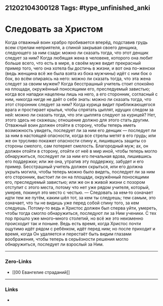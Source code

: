 21202104300128
Tags: #type_unfinished_anki
---
# Следовать за Христом

Когда отважный воин храбро пробивается вперёд, подставив грудь всем стрелам неприятеля, а спиной закрывая своего денщика, следующего за ним сзади: можно ли сказать тогда, что этот денщик следует за ним? Когда любящая жена в человеке, которого она любит больше всего, что есть в мире, в своём муже видит прекрасный пример того, чего она хотела бы достичь в жизни, и вот она по–женски (ведь женщина всё же была взята из бока мужчины) идёт с ним бок о бок, во всём опираясь на него: можно ли сказать тогда, что эта жена следует за своим мужем? Когда бесстрашный учитель стоит спокойно на площади, окружённый поносящими его, преследуемый завистью; когда все нападки нацелены лишь на него, а его сторонник, согласный с ним, никогда нигде не даёт о себе знать: можно ли сказать тогда, что этот сторонник следует за ним? Когда курица видит приближающегося врага и простирает крылья, чтобы спрятать цыплят, идущих следом за ней: можно ли сказать тогда, что эти цыплята следуют за курицей? Нет, этого здесь не скажешь; отношение должно для этого стать другим. Отважный воин должен отойти в сторону, чтобы теперь иметь возможность увидеть, последует ли за ним его денщик — последует ли за ним в настоящей опасности, когда все стрелы метят в его грудь; или же он трусливо покажет опасности спину и, лишившись защиты со стороны смелого, сам потеряет смелость. Благородный муж; ах, он должен отойти в сторону, отойти от неё в мир иной, чтобы теперь могло обнаружиться, последует ли за ним его печальная вдова, лишившись его поддержки; или же она, утратив эту поддержку, забудет и его пример. Бесстрашный учитель должен скрыться, или его должна укрыть могила, чтобы теперь можно было видеть, последует ли за ним его сторонник, выстоит ли он на площади, окружённый поносящими его, преследуемый завистью; или же он в живой жизни с позором отступит с этого места, потому что нет уже рядом учителя, который, умерев, покинул это место с честью. — Следовать за кем‑то означает идти тем же путём, каким шёл тот, за кем ты следуешь; тем самым, это означает, что ты не видишь уже перед собой спину того, за кем следуешь. Потому‑то ведь и Христос должен был сперва уйти, умереть, чтобы тогда смогло обнаружиться, последуют ли за Ним ученики. С тех пор прошло уже много–много столетий, но всё же это неизменно происходит так и поныне. Ведь есть время, когда Христос почти ощутимо идёт рядом с ребёнком, идёт перед ним; но после приходит и время, когда Он удаляется и перестаёт быть видим глазами воображения, чтобы теперь в серьёзности решения могло обнаружиться, последует ли взрослый за Ним.

---
### Zero-Links
- [[00 Евангелие страданий]]
---
### Links
-